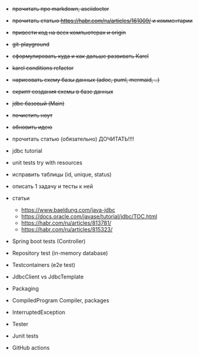 * ~~прочитать про markdown, asciidoctor~~
* ~~прочитать статью https://habr.com/ru/articles/161009/ и комментарии~~
* ~~привести код на всех компьютерах и origin~~ 
* ~~git-playground~~
* ~~сформулировать куда и как дальше развивать Karel~~
* ~~karel conditions refactor~~


* ~~нарисовать схему базы данных (adoc, puml, mermaid, ..)~~
* ~~скрипт создания схемы в базе данных~~ 
* ~~jdbc базовый (Main)~~
* ~~почистить ноут~~
* ~~обновить идею~~
* прочитать статью (обязательно) ДОЧИТАТЬ!!!!


* jdbc tutorial
* unit tests try with resources
* исправить таблицы (id, unique, status)
* описать 1 задачу и тесты к ней
* статьи
  * https://www.baeldung.com/java-jdbc
  * https://docs.oracle.com/javase/tutorial/jdbc/TOC.html
  * https://habr.com/ru/articles/813781/
  * https://habr.com/ru/articles/815323/


* Spring boot tests (Controller)
* Repository test (in-memory database)
* Testcontainers (e2e test)
* JdbcClient vs JdbcTemplate
* Packaging

* CompiledProgram Compiler, packages
* InterruptedException
* Tester
* Junit tests
* GitHub actions












